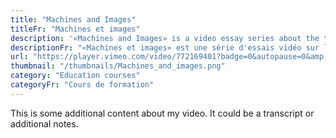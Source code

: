 ```yaml
---
title: "Machines and Images"
titleFr: "Machines et images"
description: '«Machines and Images» is a video essay series about the technological influence on visual arts of the 20th century made for <strong>The State Russian Museum</strong>.'
descriptionFr: "«Machines et images» est une série d'essais vidéo sur l'influence de la technologie sur les arts visuels du XXe siècle, réalisée pour le <strong>Musée national russe</strong>."
url: "https://player.vimeo.com/video/772169401?badge=0&autopause=0&amp;autoplay=1&player_id=0&app_id=58479/embed"
thumbnail: "/thumbnails/Machines_and_images.png"
category: "Education courses"
categoryFr: "Cours de formation"
---
```


This is some additional content about my video. It could be a transcript or additional notes.